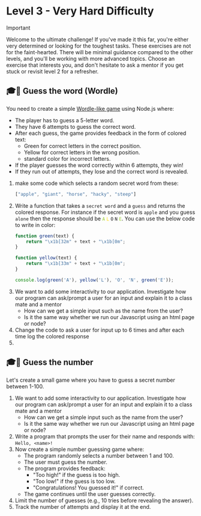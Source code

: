 
# Level 3 - Very Hard Difficulty
> [!IMPORTANT]
> Welcome to the ultimate challenge! If you've made it this far, you're either very determined or looking for the toughest tasks. These exercises are not for the faint-hearted. There will be minimal guidance compared to the other levels, and you'll be working with more advanced topics. Choose an exercise that interests you, and don't hesitate to ask a mentor if you get stuck or revisit level 2 for a refresher.



## 🎓🧱 Guess the word (Wordle)
You need to create a simple [Wordle-like game](https://www.nytimes.com/games/wordle/index.html) using Node.js where:

* The player has to guess a 5-letter word.
* They have 6 attempts to guess the correct word.
* After each guess, the game provides feedback in the form of colored text:
    * Green for correct letters in the correct position.
    * Yellow for correct letters in the wrong position.
    * standard color for incorrect letters.
* If the player guesses the word correctly within 6 attempts, they win!
* If they run out of attempts, they lose and the correct word is revealed.

1. make some code which selects a random secret word from these:
   ```js
   ["apple", "giant", "horse", "hacky", "steep"]
   ``` 
1. Write a function that takes a `secret word` and a `guess` and returns the colored response. For instance if the secret word is `apple` and you guess `alone` then the response should be <code style="color : yellowGreen">A</code> <code style="color : gold">L</code> `O` `N` <code style="color : yellowGreen">E</code>. 
You can use the below code to write in color:
    ```js
    function green(text) {
        return "\x1b[32m" + text + "\x1b[0m";
    }

    function yellow(text) {
        return "\x1b[33m" + text + "\x1b[0m";
    }

    console.log(green('A'), yellow('L'), 'O', 'N', green('E'));
    ```
2. We want to add some interactivity to our application. Investigate how our program can ask/prompt a user for an input and explain it to a class mate and a mentor
   * How can we get a simple input such as the name from the user?
   * Is it the same way whether we run our Javascript using an html page or node?
2. Change the code to ask a user for input up to 6 times and after each time log the colored response
3. 


## 🎓🧱 Guess the number
Let's create a small game where you have to guess a secret number between 1-100.
1. We want to add some interactivity to our application. Investigate how our program can ask/prompt a user for an input and explain it to a class mate and a mentor
   * How can we get a simple input such as the name from the user?
   * Is it the same way whether we run our Javascript using an html page or node?
2. Write a program that prompts the user for their name and responds with: `Hello, <name>!`
3. Now create a simple number guessing game where:
    * The program randomly selects a number between 1 and 100.
    * The user must guess the number.
    * The program provides feedback:
        * "Too high!" if the guess is too high.
        * "Too low!" if the guess is too low.
        * "Congratulations! You guessed it!" if correct.
    * The game continues until the user guesses correctly.
4. Limit the number of guesses (e.g., 10 tries before revealing the answer).
5. Track the number of attempts and display it at the end.

